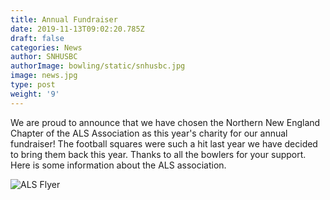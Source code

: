 ```yaml
---
title: Annual Fundraiser
date: 2019-11-13T09:02:20.785Z
draft: false
categories: News
author: SNHUSBC
authorImage: bowling/static/snhusbc.jpg
image: news.jpg
type: post
weight: '9'
---
```


<p>We are proud to announce that we have chosen the Northern New England Chapter of the ALS Association as this year's charity for our annual fundraiser!  The football squares were such a hit last year we have decided to bring them back this year.  Thanks to all the bowlers for your support.  Here is some information about the ALS association.</p>

<image src="ALS-page.jpg" alt="ALS Flyer">